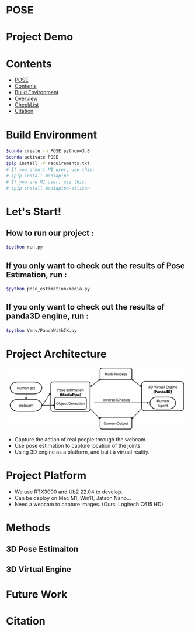 # POSE

# Project Demo

# Contents

- [POSE](#pose)
- [Contents](#contents)
- [Build Environment](#build-environment)
- [Overview](#overview)
- [CheckList](#checklist)
- [Citation](#citation)

# Build Environment

```bash
$conda create -n POSE python=3.8
$conda activate POSE
$pip install -r requirements.txt
# If you aren't M1 user, use this:
# $pip install mediapipe
# If you are M1 user, use this:
# $pip install mediapipe-silicon

```

# Let's Start!

## How to run our project :

```bash
$python run.py
```

## If you only want to check out the results of Pose Estimation, run :

```bash
$python pose_estimation/media.py
```

## If you only want to check out the results of panda3D engine, run :

```bash
$python Venv/PandaWithIK.py
```

# Project Architecture

![image](./src/image/arc.png)

- Capture the action of real people through the webcam.
- Use pose estimation to capture location of the joints.
- Using 3D engine as a platform, and built a virtual reality.

# Project Platform
- We use  RTX3090 and Ub2 22.04 to develop.
- Can be deploy on Mac M1, Win11, Jatson Nano...
- Need a webcam to capture images. (Ours: Logitech C615 HD)

# Methods
## 3D Pose Estimaiton

## 3D Virtual Engine
# Future Work

# Citation
